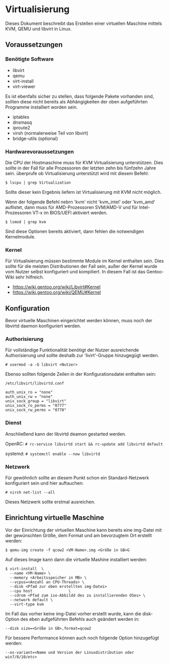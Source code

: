 # Virtualisierung

Dieses Dokument beschreibt das Erstellen einer virtuellen Maschine mittels KVM, QEMU und libvirt in Linux.

## Voraussetzungen
### Benötigte Software

- libvirt
- qemu
- virt-install
- virt-viewer

Es ist ebenfalls sicher zu stellen, dass folgende Pakete vorhanden sind, sollten diese nicht bereits als Abhängigkeiten der oben aufgeführten Programme installiert worden sein.

- iptables
- dnsmasq
- iproute2
- virsh (normalerweise Teil von libvirt)
- bridge-utils (optional)

### Hardwarevoraussetzungen

Die CPU der Hostmaschine muss für KVM Virtualisierung unterstützen. Dies sollte in der Fall für alle Prozessoren der letzten zehn bis fünfzehn Jahre sein.
überprufe ob Virtualisierung unterstützt wird mit diesem Befehl:

`$ lscpu | grep Virtualization`

Sollte dieser kein Ergebnis liefern ist Virtualisierung mit KVM nicht möglich.

Wenn der folgende Befehl nebrn 'kvm' nicht 'kvm_intel' oder 'kvm_amd' auflistet, dann muss für AMD-Prozessoren SVM/AMD-V und für Intel-Prozessoren VT-x im BIOS/UEFI aktiviert werden.

`$ lsmod | grep kvm`

Sind diese Optionen bereits aktiviert, dann fehlen die notwendigen Kernelmodule.

### Kernel

Für Virtualisierung müssen bestimmte Module im Kernel enthalten sein.
Dies sollte für die meisten Distributionen der Fall sein, außer der Kernel wurde vom Nutzer selbst konfiguriert und kompiliert.
In diesem Fall ist das Gentoo-Wiki sehr hilfreich.

- https://wiki.gentoo.org/wiki/Libvirt#Kernel
- https://wiki.gentoo.org/wiki/QEMU#Kernel

## Konfiguration

Bevor virtuelle Maschinen eingerichtet werden können, muss noch der libvirtd daemon konfiguriert werden.

### Authorisierung

Für vollständige Funktionalität benötigt der Nutzer ausreichende Authorisierung und sollte deshalb zur 'livirt'-Gruppe hinzugegügt werden.

`# usermod -a -G libvirt <Nutzer>` 

Ebenso sollten folgende Zeilen in der Konfigurationsdatei enthalten sein:

`/etc/libvirt/libvirtd.conf`
```
auth_unix_ro = "none"
auth_unix_rw = "none"
unix_sock_group = "libvirt"
unix_sock_ro_perms = "0777"
unix_sock_rw_perms = "0770"

```
### Dienst

Anschließend kann der libvirtd deamon gestarted werden.

OpenRC:
`# rc-service libvirtd start && rc-update add libvirtd default` 

systemd:
`# systemctl enable --now libvirtd` 

### Netzwerk

Für gewöhnlich sollte an diesem Punkt schon ein Standard-Netzwerk konfiguriert sein und hier auftauchen:

`# virsh net-list --all` 

Dieses Netzwerk sollte erstmal ausreichen.

## Einrichtung virtuelle Maschine

Vor der Einrichtung der virtuellen Maschine kann bereits eine img-Datei mit der gewünschten Größe, dem Format und am bevorzugtem Ort erstellt werden:

`$ qemu-img create -f qcow2 <VM-Name>.img <Größe in GB>G`

Auf dieses Image kann dann die virtuelle Mashine installiert werden:

```
$ virt-install  \
  --name <VM-Name> \
  --memory <Arbeitsspeicher in MB> \
  --vcpus=<Anzahl an CPU-Threads> \
  --disk <Pfad zur oben erstellten img-Datei>
  --cpu host                \
  --cdrom <Pfad zum iso-Abbildd des zu installierenden OSes> \
  --network default \
  --virt-type kvm

```
Im Fall das vorher keine img-Datei vorher erstellt wurde, kann die disk-Option des eben aufgeführten Befehls auch geändert werden in:

`--disk size=<Größe in GB>,format=qcow2`

Für bessere Performance können auch noch folgende Option hinzugefügt werden:

`--os-variant=<Name und Version der Linuxdistribution oder win7/8/10/etc>`


